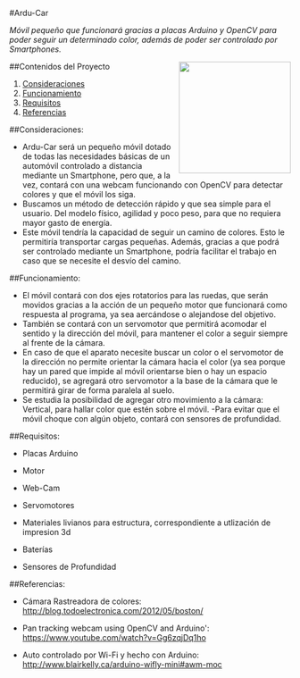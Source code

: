 #Ardu-Car
	
*Móvil pequeño que funcionará gracias a placas Arduino y OpenCV para poder seguir un determinado color, además de poder ser controlado por Smartphones.*

<IMG SRC=http://blog.todoelectronica.com/wp-content/uploads/2012/05/tracking-arduino-1.jpg WIDTH=200 HEIGTH=100 ALIGN=RIGHT />

##Contenidos del Proyecto
1. [Consideraciones](#consideraciones)
2. [Funcionamiento](#funcionamiento)
3. [Requisitos](#requisitos)
4. [Referencias](#referencias)

##Consideraciones:
	

- Ardu-Car será un pequeño móvil dotado de todas las necesidades básicas de un automóvil controlado a distancia mediante un Smartphone, pero que, a la vez, contará con una webcam funcionando con OpenCV para detectar colores y que el móvil los siga.
- Buscamos un método de detección rápido y que sea simple para el usuario. Del modelo físico, agilidad y poco peso, para que no requiera mayor gasto de energía.
- Este móvil tendría la capacidad de seguir un camino de colores. Esto le permitiría transportar cargas pequeñas. Además, gracias a que podrá ser controlado mediante un Smartphone, podría facilitar el trabajo en  caso que se necesite el desvío del camino.




##Funcionamiento:


- El móvil contará con dos ejes rotatorios para las ruedas, que serán movidos gracias a la acción de un pequeño motor que funcionará como respuesta al programa, ya sea aercándose o alejandose del objetivo.
- También se contará con un servomotor que permitirá acomodar el sentido y la dirección del móvil, para mantener el color a seguir siempre al frente de la cámara.
- En caso de que el aparato necesite buscar un color o el servomotor de la dirección no permite orientar la cámara hacia el color (ya sea porque hay un pared que impide al móvil orientarse bien o hay un espacio reducido), se agregará otro servomotor a la base de la cámara que le permitirá girar de forma paralela al suelo. 
- Se estudia la posibilidad de agregar otro movimiento a la cámara: Vertical, para hallar color que estén sobre el móvil.
-Para evitar que el móvil choque con algún objeto, contará con sensores de profundidad.

##Requisitos:


- Placas Arduino
 
- Motor

- Web-Cam

- Servomotores

- Materiales livianos para estructura, correspondiente a utlización de impresion 3d

- Baterías

- Sensores de Profundidad
	

##Referencias:

 
 - Cámara Rastreadora de colores: http://blog.todoelectronica.com/2012/05/boston/
 

 - Pan tracking webcam using OpenCV and Arduino': https://www.youtube.com/watch?v=Gg6zqjDq1ho


 - Auto controlado por Wi-Fi y hecho con Arduino: http://www.blairkelly.ca/arduino-wifly-mini#awm-moc
